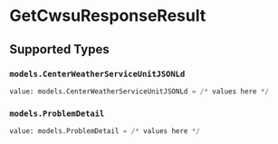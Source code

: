 # GetCwsuResponseResult


## Supported Types

### `models.CenterWeatherServiceUnitJSONLd`

```python
value: models.CenterWeatherServiceUnitJSONLd = /* values here */
```

### `models.ProblemDetail`

```python
value: models.ProblemDetail = /* values here */
```

